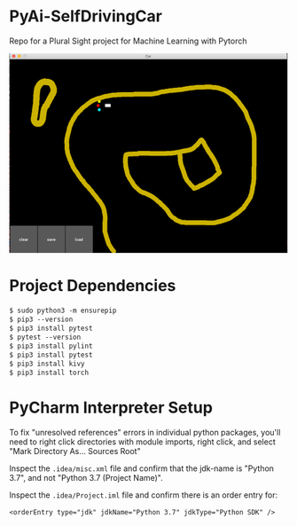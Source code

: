 # PyAi-SelfDrivingCar
Repo for a Plural Sight project for Machine Learning with Pytorch

![Car Driving Example](ScreenCaps/SelfDrivingCar-01.png)

# Project Dependencies

```
$ sudo python3 -m ensurepip
$ pip3 --version
$ pip3 install pytest
$ pytest --version
$ pip3 install pylint
$ pip3 install pytest
$ pip3 install kivy
$ pip3 install torch
```

# PyCharm Interpreter Setup

To fix "unresolved references" errors in individual
python packages, you'll need to right click directories
with module imports, right click, and select
"Mark Directory As... Sources Root"

Inspect the `.idea/misc.xml` file and confirm that the jdk-name
is "Python 3.7", and not "Python 3.7 (Project Name)".

Inspect the `.idea/Project.iml` file and confirm there is an
order entry for:
```
<orderEntry type="jdk" jdkName="Python 3.7" jdkType="Python SDK" />
```
